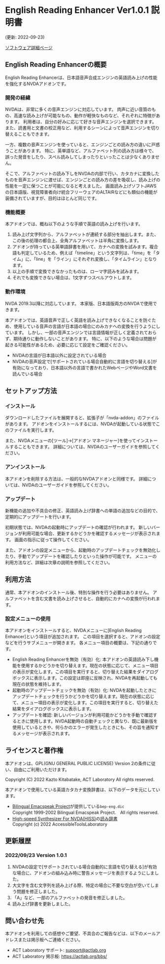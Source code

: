 # English Reading Enhancer Ver1.0.1 説明書

(更新:  2022-09-23)

[ソフトウェア詳細ページ](https://actlab.org/software/ERE)

## English Reading Enhancerの概要

English Reading Enhancerは、日本語音声合成エンジンの英語読み上げの性能を強化するNVDAアドオンです。

### 開発の経緯

NVDAは、非常に多くの音声エンジンに対応しています。
肉声に近い音質のもの、高速な読み上げが可能なもの、動作が軽快なものなど、それぞれに特徴があります。
利用者は、自分の好みに応じて好きな音声エンジンを選択できます。
また、読書用と文書の校正用など、利用するシーンによって音声エンジンを切り替えることもできます。

一方、複数の音声エンジンを使っていると、エンジンごとの読み方の違いに戸惑うことがあります。
特に、英単語など、アルファベット列の読み方は様々で、誤った発音をしたり、スペル読みしてしまったりといったことは少なくありません。

そこで、アルファベットの読み下しをNVDAの内部で行い、カタカナに変換したものを音声エンジンに渡せば、エンジンごとの読み方の差を吸収し、読み上げの性能を一定に保つことが可能になると考えました。
画面読み上げソフトJAWSの日本語版、視覚障害者向け統合フリーウェアのALTAIRなどにも類似の機能が装備されていますが、目的はほとんど同じです。

### 機能概要

本アドオンでは、概ね以下のような手順で英語の読み上げを行います。

1. 読み上げ文字列から、アルファベットが連続する部分を抽出します。また、この後の処理の都合上、全角アルファベットは半角に変換します。
2. アドオンが持っている英単語辞書を用いて、カナへの変換を試みます。複合語も判定しているため、例えば「timeline」という文字列は、「time」を「タイム」に、「line」を「ライン」にそれぞれ変換し、「タイムライン」となります。
3. 以上の手順で変換できなかったものは、ローマ字読みを試みます。
4. それでも変換できない場合は、1文字ずつスペルアウトします。

### 動作環境

NVDA 2019.3以降に対応しています。
本家版、日本語版両方のNVDAで使用できます。

本アドオンでは、英語音声で正しく英語を読み上げできなくなることを防ぐため、使用している音声の言語が日本語の場合にのみカナへの変換を行うようにしています。
しかし、一部の音声エンジンでは言語情報が正しく定義されておらず、期待通りに動作しないことがあります。
特に、以下のような場合は問題が起きる可能性があるため、必要に応じて設定をご確認ください。

* NVDAの言語が日本語以外に設定されている場合
* NVDAの音声設定で[サポートされている場合自動的に言語を切り替える]が有効になっており、日本語以外の言語で書かれたWebページやWord文書を読んでいる場合

## セットアップ方法

### インストール

ダウンロードしたファイルを展開すると、拡張子が「nvda-addon」のファイルがあります。
アドオンをインストールするには、NVDAが起動している状態でこのファイルを実行します。

また、NVDAメニューの[ツール]→[アドオン マネージャー]を使ってインストールすることもできます。
詳細については、NVDAのユーザーガイドを参照してください。

### アンインストール

本アドオンを削除する方法は、一般的なNVDAアドオンと同様です。
詳細については、NVDAのユーザーガイドを参照してください。

### アップデート

新機能の追加や不具合の修正、英語読み上げ辞書への単語の追加などの目的で、定期的にアップデートを行います。

初期状態では、NVDAの起動時にアップデートの確認が行われます。
新しいバージョンが利用可能な場合、更新するかどうかを確認するメッセージが表示されます。
画面の指示に従って操作してください。

また、アドオンの設定メニューから、起動時のアップデートチェックを無効化したり、手動でアップデートを確認したりといった操作が可能です。
メニューの利用方法など、詳細は次章の説明を参照してください。

## 利用方法

通常、本アドオンのインストール後、特別な操作を行う必要はありません。
アルファベットを含む文書を読み上げさせると、自動的にカナへの変換が行われます。

### 設定メニューの使用

本アドオンをインストールすると、NVDAメニューに[English Reading Enhancer]という項目が追加されます。
この項目を選択すると、アドオンの設定などを行うサブメニューが開きます。
各メニュー項目の概要は、下記の通りです。

* English Reading Enhancerを無効（有効）化: 本アドオンの英語読み下し機能を使用するかどうかを切り替えます。現在の状態に応じて、メニュー項目の表示が変化します。この項目を実行すると、切り替えた結果をダイアログボックスに表示します。この設定は即座に反映され、NVDAを再起動しても現在の状態を維持します。
* 起動時のアップデートチェックを無効（有効）化: NVDAを起動したときにアップデートチェックを行うかどうかを切り替えます。現在の状態に応じて、メニュー項目の表示が変化します。この項目を実行すると、切り替えた結果をダイアログボックスに表示します。
* アップデートを確認: 新しいバージョンが利用可能かどうかを手動で確認するときに使用します。NVDA起動時の自動チェックと異なり、既に最新版を使用しているときや、何らかのエラーが発生したときにも、その旨を通知するメッセージが表示されます。

## ライセンスと著作権

本アドオンは、GPL(GNU GENERAL PUBLIC LICENSE) Version 2の条件に従い、自由にご利用いただけます。

Copyright (C) 2022 Kazto Kitabatake, ACT Laboratory All rights reserved.

本アドオンで使用している英語カタカナ変換辞書は、以下のデータを元にしています。

* [Bilingual Emacspeak Project](http://www.argv.org/bep/)が提供している`bep-eng.dic`  
  Copyright 1999-2002 Bilingual Emacspeak Project.　All rights reserved.
* [High-speed Synthesizer For NVDA(HISS)](https://actlab.org/software/hiss)の[読み辞書](https://github.com/actlaboratory/HISS-dictionary)  
  Copyright (c) 2022 AccessibleToolsLaboratory

## 更新履歴

### 2022/09/23 Version 1.0.1

1. NVDAの設定で[サポートされている場合自動的に言語を切り替える]が有効な場合に、アドオンの組み込み時に警告メッセージを表示するようにしました。
2. 大文字を含む文字列を読み上げる際、特定の場合に不要な空白が空いてしまう問題を修正しました。
3. 「A」など、一部のアルファベットの発音を修正しました。
4. 読み上げ辞書を更新しました。

## 問い合わせ先

本アドオンを利用しての感想やご要望、不具合のご報告などは、以下のメールアドレスまたは掲示板へご連絡ください。

* ACT Laboratory サポート: <support@actlab.org>
* ACT Laboratory 掲示板: <https://actlab.org/bbs/>
